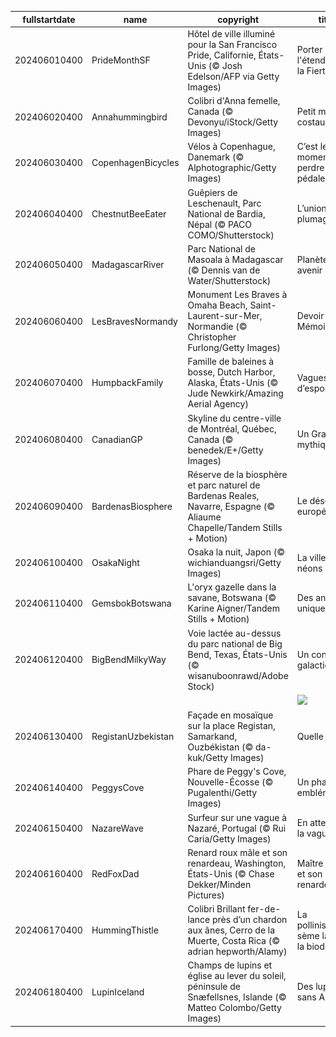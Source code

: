 |fullstartdate|name|copyright|title|image|
|--|--|--|--|--|
202406010400|PrideMonthSF|Hôtel de ville illuminé pour la San Francisco Pride, Californie, États-Unis (© Josh Edelson/AFP via Getty Images)|Porter haut l'étendard de la Fierté|![](/fr-CA/2024/06/202406010400PrideMonthSF.jpg)|
202406020400|Annahummingbird|Colibri d'Anna femelle, Canada (© Devonyu/iStock/Getty Images)|Petit mais costaud!|![](/fr-CA/2024/06/202406020400Annahummingbird.jpg)|
202406030400|CopenhagenBicycles|Vélos à Copenhague, Danemark (© Alphotographic/Getty Images)|C’est le moment de perdre les pédales!|![](/fr-CA/2024/06/202406030400CopenhagenBicycles.jpg)|
202406040400|ChestnutBeeEater|Guêpiers de Leschenault, Parc National de Bardia, Népal (© PACO COMO/Shutterstock)|L’union fait le plumage!|![](/fr-CA/2024/06/202406040400ChestnutBeeEater.jpg)|
202406050400|MadagascarRiver|Parc National de Masoala à Madagascar (© Dennis van de Water/Shutterstock)|Planète verte, avenir Serein|![](/fr-CA/2024/06/202406050400MadagascarRiver.jpg)|
202406060400|LesBravesNormandy|Monument Les Braves à Omaha Beach, Saint-Laurent-sur-Mer, Normandie (© Christopher Furlong/Getty Images)|Devoir de Mémoire|![](/fr-CA/2024/06/202406060400LesBravesNormandy.jpg)|
202406070400|HumpbackFamily|Famille de baleines à bosse, Dutch Harbor, Alaska, États-Unis (© Jude Newkirk/Amazing Aerial Agency)|Vagues d’espoir|![](/fr-CA/2024/06/202406070400HumpbackFamily.jpg)|
202406080400|CanadianGP|Skyline du centre-ville de Montréal, Québec, Canada (© benedek/E+/Getty Images)|Un Grand Prix mythique|![](/fr-CA/2024/06/202406080400CanadianGP.jpg)|
202406090400|BardenasBiosphere|Réserve de la biosphère et parc naturel de Bardenas Reales, Navarre, Espagne (© Aliaume Chapelle/Tandem Stills + Motion)|Le désert européen|![](/fr-CA/2024/06/202406090400BardenasBiosphere.jpg)|
202406100400|OsakaNight|Osaka la nuit, Japon (© wichianduangsri/Getty Images)|La ville aux néons|![](/fr-CA/2024/06/202406100400OsakaNight.jpg)|
202406110400|GemsbokBotswana|L'oryx gazelle dans la savane, Botswana (© Karine Aigner/Tandem Stills + Motion)|Des animaux uniques|![](/fr-CA/2024/06/202406110400GemsbokBotswana.jpg)|
202406120400|BigBendMilkyWay|Voie lactée au-dessus du parc national de Big Bend, Texas, États-Unis (© wisanuboonrawd/Adobe Stock)|Un concert galactique|![](/fr-CA/2024/06/202406120400BigBendMilkyWay.jpg)|
||||![](/fr-CA/2024/06/.jpg)|
202406130400|RegistanUzbekistan|Façade en mosaïque sur la place Registan, Samarkand, Ouzbékistan (© da-kuk/Getty Images)|Quelle tuile !|![](/fr-CA/2024/06/202406130400RegistanUzbekistan.jpg)|
202406140400|PeggysCove|Phare de Peggy's Cove, Nouvelle-Écosse (© Pugalenthi/Getty Images)|Un phare emblématique|![](/fr-CA/2024/06/202406140400PeggysCove.jpg)|
202406150400|NazareWave|Surfeur sur une vague à Nazaré, Portugal (© Rui Caria/Getty Images)|En attendant la vague|![](/fr-CA/2024/06/202406150400NazareWave.jpg)|
202406160400|RedFoxDad|Renard roux mâle et son renardeau, Washington, États-Unis (© Chase Dekker/Minden Pictures)|Maître renard et son petit renardeau|![](/fr-CA/2024/06/202406160400RedFoxDad.jpg)|
202406170400|HummingThistle|Colibri Brillant fer-de-lance près d’un chardon aux ânes, Cerro de la Muerte, Costa Rica (© adrian hepworth/Alamy)|La pollinisation sème la vie et la biodiversité|![](/fr-CA/2024/06/202406170400HummingThistle.jpg)|
202406180400|LupinIceland|Champs de lupins et église au lever du soleil, péninsule de Snæfellsnes, Islande (© Matteo Colombo/Getty Images)|Des lupins sans Arsène!|![](/fr-CA/2024/06/202406180400LupinIceland.jpg)|
